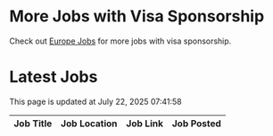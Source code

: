 # More Jobs with Visa Sponsorship

Check out [Europe Jobs](https://github.com/sureshparimi/europejobs#latest-jobs) for more jobs with visa sponsorship.

# Latest Jobs

This page is updated at July 22, 2025 07:41:58

| Job Title | Job Location | Job Link | Job Posted |
| --- | --- | --- | --- |
